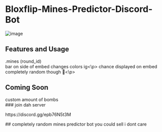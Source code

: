 # Bloxflip-Mines-Predictor-Discord-Bot

![image](https://user-images.githubusercontent.com/98252854/188293590-e06cf5df-64a1-4d41-b2c0-ae90f62e51a7.png)

## Features and Usage
<p>.mines (round_id)<br>
bar on side of embed changes colors ig<\p>
chance displayed on embed completely random though 🤷<\p>

## Coming Soon
<p>custom amount of bombs<br>
### join dah server<br>
<p>https://discord.gg/epb76N5t3M<br>
<p>## completely random mines predictor bot you could sell i dont care<br>
